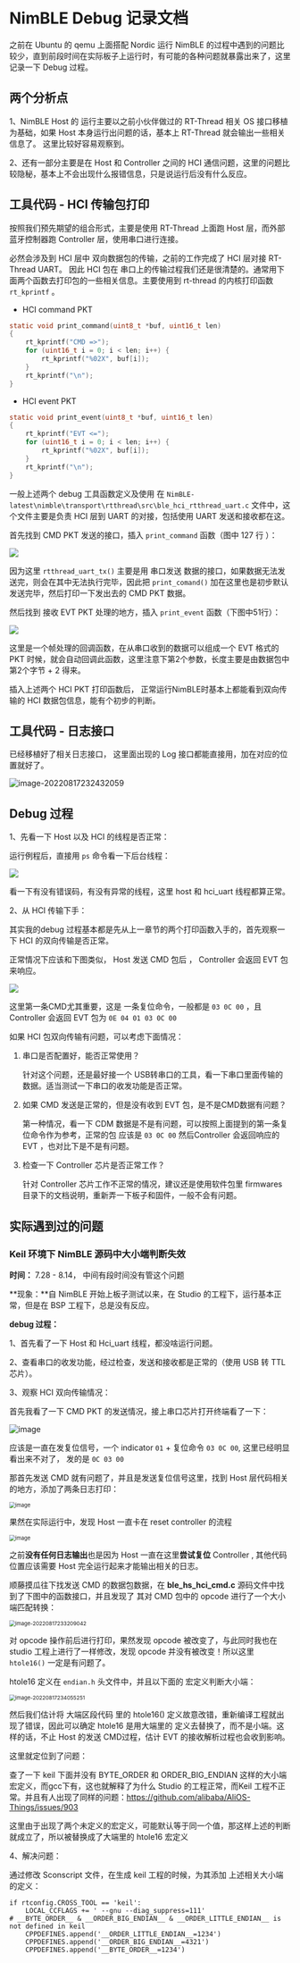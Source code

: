 # NimBLE Debug 记录文档

之前在 Ubuntu 的 qemu 上面搭配 Nordic 运行 NimBLE 的过程中遇到的问题比较少，直到前段时间在实际板子上运行时，有可能的各种问题就暴露出来了，这里记录一下 Debug 过程。

## 两个分析点

1、NimBLE Host 的 运行主要以之前小伙伴做过的 RT-Thread 相关 OS 接口移植为基础，如果 Host 本身运行出问题的话，基本上 RT-Thread 就会输出一些相关信息了。 这里比较好容易观察到。

2、还有一部分主要是在 Host 和 Controller 之间的 HCI 通信问题，这里的问题比较隐秘，基本上不会出现什么报错信息，只是说运行后没有什么反应。

## 工具代码 - HCI 传输包打印

按照我们预先期望的组合形式，主要是使用 RT-Thread 上面跑 Host 层，而外部蓝牙控制器跑 Controller 层，使用串口进行连接。

必然会涉及到 HCI 层中 双向数据包的传输，之前的工作完成了 HCI 层对接 RT-Thread UART。 因此 HCI 包在 串口上的传输过程我们还是很清楚的。通常用下面两个函数去打印包的一些相关信息。主要使用到 rt-thread 的内核打印函数 `rt_kprintf` 。

-   HCI command PKT

```c
static void print_command(uint8_t *buf, uint16_t len)
{
    rt_kprintf("CMD =>");
    for (uint16_t i = 0; i < len; i++) {
        rt_kprintf("%02X", buf[i]);
    }
    rt_kprintf("\n");
}
```

-   HCI event PKT

```c
static void print_event(uint8_t *buf, uint16_t len)
{
    rt_kprintf("EVT <=");
    for (uint16_t i = 0; i < len; i++) {
        rt_kprintf("%02X", buf[i]);
    }
    rt_kprintf("\n");
}
```



一般上述两个 debug 工具函数定义及使用 在 `NimBLE-latest\nimble\transport\rtthread\src\ble_hci_rtthread_uart.c` 文件中，这个文件主要是负责 HCI 层到 UART 的对接，包括使用 UART 发送和接收都在这。

首先找到 CMD PKT 发送的接口，插入 `print_command` 函数（图中 127 行 ）：

![](figures/print_cmd.png)

因为这里 `rtthread_uart_tx()` 主要是用 串口发送 数据的接口，如果数据无法发送完，则会在其中无法执行完毕，因此把 `print_comand()` 加在这里也是初步默认发送完毕，然后打印一下发出去的 CMD PKT 数据。



然后找到 接收 EVT PKT 处理的地方，插入 `print_event` 函数（下图中51行）：

![](figures/print_event.png)

这里是一个帧处理的回调函数，在从串口收到的数据可以组成一个 EVT 格式的 PKT 时候，就会自动回调此函数，这里注意下第2个参数，长度主要是由数据包中 第2个字节 + 2 得来。

插入上述两个 HCI PKT 打印函数后， 正常运行NimBLE时基本上都能看到双向传输的 HCI 数据包信息，能有个初步的判断。



## 工具代码 - 日志接口 

已经移植好了相关日志接口， 这里面出现的 Log 接口都能直接用，加在对应的位置就好了。

![image-20220817232432059](figures/log-tool.png)

## Debug 过程

1、先看一下 Host 以及 HCI 的线程是否正常：

运行例程后，直接用 `ps` 命令看一下后台线程：

![](figures/ps.png)

看一下有没有错误码，有没有异常的线程，这里 host 和 hci_uart 线程都算正常。



2、从 HCI 传输下手：

其实我的debug 过程基本都是先从上一章节的两个打印函数入手的，首先观察一下 HCI 的双向传输是否正常。

正常情况下应该和下图类似， Host 发送 CMD 包后 ， Controller 会返回 EVT 包来响应。

![](figures/hci-debug.png)

这里第一条CMD尤其重要，这是 一条复位命令，一般都是 `03 0C 00` ，且 Controller 会返回 EVT 包为 `0E 04 01 03 0C 00`

如果 HCI 包双向传输有问题，可以考虑下面情况：

1.  串口是否配置好，能否正常使用？

    针对这个问题，还是最好接一个 USB转串口的工具，看一下串口里面传输的数据。适当测试一下串口的收发功能是否正常。

2.  如果 CMD 发送是正常的，但是没有收到 EVT 包，是不是CMD数据有问题？

    第一种情况，看一下 CDM 数据是不是有问题，可以按照上面提到的第一条复位命令作为参考，正常的包 应该是  `03 0C 00` 然后Controller 会返回响应的 EVT ，也对比下是不是有问题。

3.  检查一下 Controller 芯片是否正常工作？

    针对 Controller 芯片工作不正常的情况，建议还是使用软件包里 firmwares 目录下的文档说明，重新弄一下板子和固件，一般不会有问题。



## 实际遇到过的问题

### Keil 环境下 NimBLE 源码中大小端判断失效

**时间：** 7.28 - 8.14， 中间有段时间没有管这个问题

**现象：**自 NimBLE 开始上板子测试以来，在 Studio 的工程下，运行基本正常，但是在 BSP 工程下，总是没有反应。

**debug 过程：**

1、首先看了一下 Host 和 Hci_uart 线程，都没啥运行问题。

2、查看串口的收发功能，经过检查，发送和接收都是正常的（使用 USB 转 TTL 芯片）。

3、观察 HCI 双向传输情况：

首先我看了一下 CMD PKT 的发送情况，接上串口芯片打开终端看了一下：

 ![image](./figures/uart_tx.png)

应该是一直在发复位信号，一个 indicator `01` + 复位命令 `03 0C 00`, 这里已经明显看出来不对了， 发的是 `0C 03 00`

那首先发送 CMD 就有问题了，并且是发送复位信号这里，找到 Host 层代码相关的地方，添加了两条日志打印：

<img src="https://user-images.githubusercontent.com/77085567/184159907-0d61da21-66d5-49f8-b6b9-cb5a4b74a4fc.png" alt="image" style="zoom:67%;" />

果然在实际运行中，发现 Host 一直卡在 reset controller 的流程

<img src="figures/host-reset.png" alt="image" style="zoom: 67%;" />

之前**没有任何日志输出**也是因为 Host 一直在这里**尝试复位** Controller , 其他代码位置应该需要 Host 完全运行起来才能输出相关的日志。

顺藤摸瓜往下找发送 CMD 的数据包数据，在 **ble_hs_hci_cmd.c** 源码文件中找到了下图中的函数接口，并且发现了 其对 CMD 包中的 opcode 进行了一个大小端匹配转换：

<img src="figures/hci_cmd_send.png" alt="image-20220817233209042" style="zoom:67%;" />

对 opcode 操作前后进行打印，果然发现 opcode 被改变了，与此同时我也在 studio 工程上进行了一样修改，发现 opcode 并没有被改变！所以这里 `htole16()` 一定是有问题了。

htole16 定义在 `endian.h`  头文件中，并且以下面的 宏定义判断大小端：

<img src="figures/endian-h.png" alt="image-20220817234055251" style="zoom:67%;" />

然后我们估计将 大端区段代码 里的 htole16() 定义故意改错，重新编译工程就出现了错误，因此可以确定 htole16 是用大端里的 定义去替换了，而不是小端。这样的话，不止 Host 的发送 CMD过程，估计 EVT 的接收解析过程也会收到影响。

这里就定位到了问题：

查了一下 keil 下面并没有 BYTE_ORDER 和 ORDER_BIG_ENDIAN 这样的大小端宏定义，而gcc下有，这也就解释了为什么 Studio 的工程正常，而Keil 工程不正常。并且有人出现了同样的问题：https://github.com/alibaba/AliOS-Things/issues/903

这里由于出现了两个未定义的宏定义，可能默认等于同一个值，那这样上述的判断就成立了，所以被替换成了大端里的 htole16 宏定义

4、解决问题：

通过修改 Sconscript 文件，在生成 keil 工程的时候，为其添加 上述相关大小端的定义：

```
if rtconfig.CROSS_TOOL == 'keil':
    LOCAL_CCFLAGS += ' --gnu --diag_suppress=111'
# __BYTE_ORDER__ & __ORDER_BIG_ENDIAN__ & __ORDER_LITTLE_ENDIAN__ is not defined in keil
    CPPDEFINES.append('__ORDER_LITTLE_ENDIAN__=1234')
    CPPDEFINES.append('__ORDER_BIG_ENDIAN__=4321')
    CPPDEFINES.append('__BYTE_ORDER__=1234')
```

